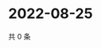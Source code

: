 # 2022-08-25

共 0 条

<!-- BEGIN WEIBO -->
<!-- 最后更新时间 Thu Aug 25 2022 22:15:06 GMT+0800 (China Standard Time) -->

<!-- END WEIBO -->
